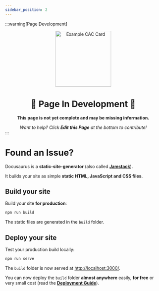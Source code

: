 ```yaml
---
sidebar_position: 2
---
```


:::warning[Page Development]
<div align="center">

<img src="/img/page_construction.webp" alt="Example CAC Card" width="180" />

# 🚧 Page In Development 🚧

**This page is not yet complete and may be missing information.**

<em>
Want to help? Click <strong>Edit this Page</strong> at the bottom to contribute!
</em>

</div>
:::

# Found an Issue?

Docusaurus is a **static-site-generator** (also called **[Jamstack](https://jamstack.org/)**).

It builds your site as simple **static HTML, JavaScript and CSS files**.

## Build your site

Build your site **for production**:

```bash
npm run build
```

The static files are generated in the `build` folder.

## Deploy your site

Test your production build locally:

```bash
npm run serve
```

The `build` folder is now served at [http://localhost:3000/](http://localhost:3000/).

You can now deploy the `build` folder **almost anywhere** easily, **for free** or very small cost (read the **[Deployment Guide](https://docusaurus.io/docs/deployment)**).

